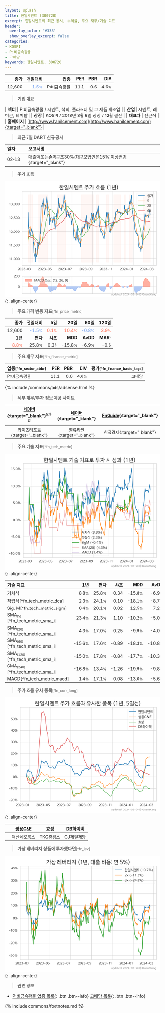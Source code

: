 ```yaml
---
layout: splash
title: 한일시멘트 (300720)
excerpt: 한일시멘트의 최근 공시, 수익률, 주요 재무/기술 지표
header:
  overlay_color: "#333"
  show_overlay_excerpt: false
categories:
- KOSPI
- P:비금속광물
- 고배당
keywords: 한일시멘트, 300720
---
```


| **종가** | **전일대비** | **업종** | **PER** | **PBR** | **DIV** |
| -------: | -----------: | -------: | ------: | ------: | ------: |
| 12,600 | <span style="color: cornflowerblue">-1.5<small>%</small></span> | P:비금속광물 | 11.1 | 0.6 | 4.6<small>%</small> |

<!-- more -->


> **기업 개요**<a id="company"></a>

| <span style="white-space:nowrap;">**섹터**</span> | P:비금속광물 / 시멘트, 석회, 플라스터 및 그 제품 제조업 |
| <span style="white-space:nowrap;">**산업**</span> | 시멘트, 레미콘, 레미탈 |
| <span style="white-space:nowrap;">**상장**</span> | KOSPI / 2018년 8월 6일 상장 / 12월 결산 |
| <span style="white-space:nowrap;">**대표자**</span> | 전근식 |
| <span style="white-space:nowrap;">**홈페이지**</span> | [http://www.hanilcement.com](http://www.hanilcement.com){:target="_blank"} |


> **최근 7일 DART 신규 공시**<a id="dart"></a>

| **일자** |      | **보고서명** |
| :------- | :--- | :----------- |
| 02&#x2011;13 | | [매출액또는손익구조30%(대규모법인은15%)이상변경              ](https://dart.fss.or.kr/dsaf001/main.do?rcpNo=20240213800831){:target="_blank"} |


> **주가 흐름**<a id="price"></a>

![300720](/stock/images/300720.png){: .align-center}


> **주요 가격 변동 지표**<small>[^fn_price_metric]</small>

| **종가** | **전일대비** | **5일** | **20일** | **60일** | **120일** |
| -------: | -----------: | ------: | -------: | -------: | --------: |
| 12,600 | <span style="color: cornflowerblue">-1.5<small>%</small></span> | <span style="color: tomato">0.1<small>%</small></span> | <span style="color: tomato">10.4<small>%</small></span> | <span style="color: cornflowerblue">-0.8<small>%</small></span> | <span style="color: tomato">3.9<small>%</small></span> |
| **1년** | **편차** | **샤프** | **MDD** | **AvDD** | **MARr** |
| <span style="color: tomato">8.8<small>%</small></span> | 25.8<small>%</small> | 0.34 | -15.8<small>%</small> | -6.9<small>%</small> | -0.6 |


> **주요 재무 지표**<small>[^fn_finance_metric]</small>

| **업종**<small>[^fn_sector_abbr]</small> | **PER** | **PBR** | **DIV** | **평가**<small>[^fn_finance_basic_tags]</small> |
| :--------------------------------------- | ------: | ------: | ------: | ----------------------------------------------: |
| P:비금속광물 | 11.1 | 0.6 | 4.6<small>%</small> | 고배당 |



{% include /commons/ads/adsense.html %}

> **세부 재무/투자 정보 제공 사이트**

| [네이버](https://m.stock.naver.com/domestic/stock/300720/finance/summary){:target="_blank"}<sup><small>모바일</small></sup> | [네이버](https://finance.naver.com/item/coinfo.naver?code=300720){:target="_blank"} | [FnGuide](https://comp.fnguide.com/SVO2/ASP/SVD_Invest.asp?gicode=A300720&MenuYn=Y){:target="_blank"} |
| :---: | :---: | :---: |
| [와이즈리포트](https://comp.wisereport.co.kr/company/c1040001.aspx?cmp_cd=300720){:target="_blank"} | [밸류라인](https://www.valueline.co.kr/finance/summary/300720){:target="_blank"} | [한국경제](https://markets.hankyung.com/stock/300720/financial-summary){:target="_blank"} |


> **주요 기술 지표**<small>[^fn_tech_metric]</small>


![300720](/stock/images/300720_tech.png){: .align-center}

| **기술 지표** | **1년** | **편차** | **샤프** | **MDD** | **AvDD** |
| :------------ | ------: | -----------: | -------: | ------: | -------: |
| 거치식 | 8.8<small>%</small> | 25.8<small>%</small> | 0.34 | -15.8<small>%</small> | -6.9<small>%</small> |
| 적립식[^fn_tech_metric_dca] | 2.3<small>%</small> | 24.1<small>%</small> | 0.10 | -18.1<small>%</small> | -8.7<small>%</small> |
| Sig. M[^fn_tech_metric_sigm] | -0.4<small>%</small> | 20.1<small>%</small> | -0.02 | -12.5<small>%</small> | -7.2<small>%</small> |
| SMA<small><sub>(5)</sub></small>[^fn_tech_metric_sma_i] | 23.4<small>%</small> | 21.3<small>%</small> | 1.10 | -10.2<small>%</small> | -5.0<small>%</small> |
| SMA<small><sub>(20)</sub></small>[^fn_tech_metric_sma_i] | 4.3<small>%</small> | 17.0<small>%</small> | 0.25 | -9.9<small>%</small> | -4.0<small>%</small> |
| SMA<small><sub>(60)</sub></small>[^fn_tech_metric_sma_i] | -15.6<small>%</small> | 17.6<small>%</small> | -0.89 | -18.3<small>%</small> | -10.8<small>%</small> |
| SMA<small><sub>(120)</sub></small>[^fn_tech_metric_sma_i] | -15.0<small>%</small> | 17.8<small>%</small> | -0.84 | -17.7<small>%</small> | -10.3<small>%</small> |
| SMA<small><sub>(240)</sub></small>[^fn_tech_metric_sma_i] | -16.8<small>%</small> | 13.4<small>%</small> | -1.26 | -19.9<small>%</small> | -9.8<small>%</small> |
| MACD[^fn_tech_metric_macd] | 1.4<small>%</small> | 17.1<small>%</small> | 0.08 | -13.0<small>%</small> | -5.6<small>%</small> |


> **주가 흐름 유사 종목**<a id="corr"></a><small>[^fn_corr_long]</small>

![300720](/stock/images/300720_corr.png){: .align-center}

|       | [쌍용C&E](/003410/) | [효성](/004800/) | [DB하이텍](/000990/) |
| :---: | :------------------------------------: | :------------------------------------: | :------------------------------------: |
|       | [덕산네오룩스](/213420/) | [TKG휴켐스](/069260/) | [CJ제일제당](/097950/) |


> **가상 레버리지 상품에 투자했다면**<a id="2x"></a><small>[^fn_lev]</small>

![300720](/stock/images/300720_2x.png){: .align-center}


> **관련 정보**

- [P:비금속광물 업종 목록](/stats/sector/kospi_업종_비금속광물_종목/){: .btn .btn--info} [고배당 목록](/fn/fn_high_div/){: .btn .btn--info}

{% include commons/footnotes.md %}